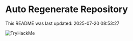 # Auto Regenerate Repository

This README was last updated: 2025-07-20 08:53:27

 ![TryHackMe](https://tryhackme.com/badge/533634)